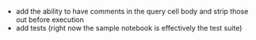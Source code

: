 - add the ability to have comments in the query cell body and strip those out before execution
- add tests (right now the sample notebook is effectively the test suite)
